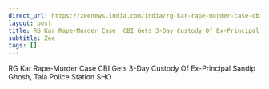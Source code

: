 ```yaml
---
direct_url: https://zeenews.india.com/india/rg-kar-rape-murder-case-cbi-gets-3-day-custody-of-ex-principal-sandip-ghosh-tala-police-station-sho-2793691.html
layout: post
title: RG Kar Rape-Murder Case  CBI Gets 3-Day Custody Of Ex-Principal Sandip Ghosh, Tala Police Station SHO
subtitle: Zee
tags: []
---
```


RG Kar Rape-Murder Case  CBI Gets 3-Day Custody Of Ex-Principal Sandip Ghosh, Tala Police Station SHO
